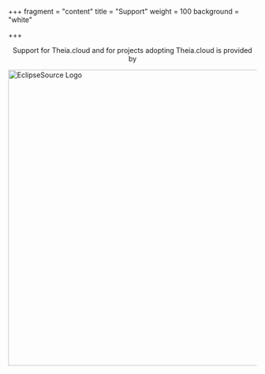 +++
fragment = "content"
title = "Support"
weight = 100
background = "white"

+++

<p style="text-align: center;">
Support for Theia.cloud and for projects adopting Theia.cloud is provided by
</p>

<img src="../images/eslogo.png" alt="EclipseSource Logo" width="600" style="display: block; margin: auto;" />
